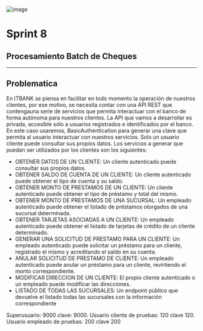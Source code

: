 ![image](https://user-images.githubusercontent.com/29070543/187229726-30dc4bf7-4cde-4954-b0b6-272454f8a645.png)



# Sprint 8

## Procesamiento Batch de Cheques

---------------
Problematica
------------
En ITBANK se piensa en facilitar en todo momento la operación de nuestros clientes, por ese motivo, se necesita contar con una API REST que contengauna serie de servicios que permita interactuar con el banco de forma autónoma para nuestros clientes.
La API que vamos a desarrollar es privada, accesible sólo a usuarios registrados e identificados por el banco. En este caso usaremos, BasicAuthentication para generar una clave que permita al usuario interactuar con nuestros servicios. Solo un usuario cliente puede consultar sus propios datos. Los servicios a generar que puedan ser utilizados por los clientes son los siguientes:
- OBTENER DATOS DE UN CLIENTE: Un cliente autenticado puede consultar sus propios datos.
- OBTENER SALDO DE CUENTA DE UN CLIENTE: Un cliente autenticado puede obtener el tipo de cuenta y su saldo.
- OBTENER MONTO DE PRESTAMOS DE UN CLIENTE: Un cliente autenticado puede obtener el tipo de préstamo y total del mismo.
- OBTENER MONTO DE PRESTAMOS DE UNA SUCURSAL: Un empleado autenticado puede obtener el listado de préstamos otorgados de una sucursal determinada.
- OBTENER TARJETAS ASOCIADAS A UN CLIENTE: Un empleado autenticado puede obtener el listado de tarjetas de crédito de un cliente determinado.
- GENERAR UNA SOLICITUD DE PRESTAMO PARA UN CLIENTE: Un empleado autenticado puede solicitar un préstamo para un cliente, registrado el mismo y acreditando el saldo en su cuenta.
- ANULAR SOLICITUD DE PRESTAMO DE CLIENTE: Un empleado autenticado puede anular un préstamo para un cliente, revirtiendo el monto correspondiente.
- MODIFICAR DIRECCION DE UN CLIENTE: El propio cliente autenticado o un empleado puede modificar las direcciones.
- LISTADO DE TODAS LAS SUCURSALES: Un endpoint público que devuelve el listado todas las sucursales con la información correspondiente

Superusuario: 9000 clave: 9000. Usuario cliente de pruebas: 120 clave 120. Usuario empleado de pruebas: 200 clave 200
